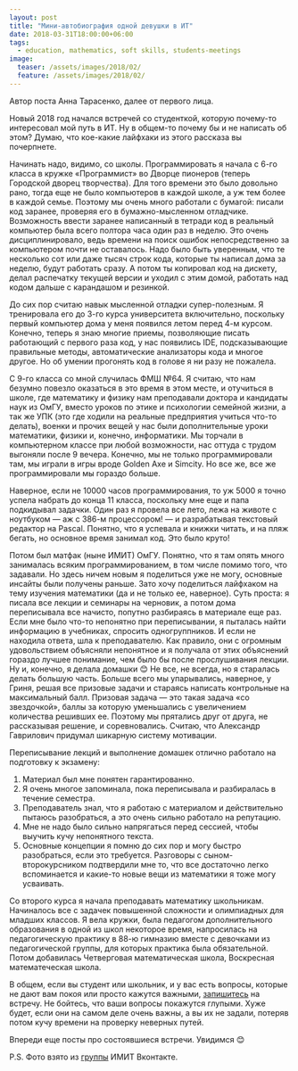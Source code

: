 ```yaml
---
layout: post
title: "Мини-автобиография одной девушки в ИТ"
date: 2018-03-31T18:00:00+06:00
tags:
  - education, mathematics, soft skills, students-meetings
image: 
  teaser: /assets/images/2018/02/
  feature: /assets/images/2018/02/
---
```


Автор поста Анна Тарасенко, далее от первого лица.

Новый 2018 год начался встречей со студенткой, которую почему-то интересовал мой путь в ИТ. Ну в общем-то почему бы и не написать об этом? Думаю, что кое-какие лайфхаки из этого рассказа вы почерпнете.

Начинать надо, видимо, со школы. Программировать я начала с 6-го класса в кружке «Программист» во Дворце пионеров (теперь Городской дворец творчества). Для того времени это было довольно рано, тогда еще не было компьютеров в каждой школе, а уж тем более в каждой семье. Поэтому мы очень много работали с бумагой: писали код заранее, проверяя его в бумажно-мысленном отладчике. Возможность ввести заранее написанный в тетради код в реальный компьютер была всего полтора часа один раз в неделю. Это очень дисциплинировало, ведь времени на поиск ошибок непосредственно за компьютером почти не оставалось. Надо было быть уверенным, что те несколько сот или даже тысяч строк кода, которые ты написал дома за неделю, будут работать сразу. А потом ты копировал код на дискету, делал распечатку текущей версии и уходил с этим домой, работать над кодом дальше с карандашом и резинкой.

До сих пор считаю навык мысленной отладки супер-полезным. Я тренировала его до 3-го курса университета включительно, поскольку первый компьютер дома у меня появился летом перед 4-м курсом. Конечно, теперь я знаю многие приемы, позволяющие писать работающий с первого раза код, у нас появились IDE, подсказывающие правильные методы, автоматические анализаторы кода и многое другое. Но об умении прогонять код в голове я ни разу не пожалела. 

С 9-го класса со мной случилась ФМШ №64. Я считаю, что нам безумно повезло оказаться в это время в этом месте, и отучиться в школе, где математику и физику нам преподавали доктора и кандидаты наук из ОмГУ, вместо уроков по этике и психологии семейной жизни, а так же УПК (это где ходили на реальные предприятия учиться что-то делать), военки и прочих вещей у нас были дополнительные уроки математики, физики и, конечно, информатики. Мы торчали в компьютерном классе при любой возможности, нас оттуда с трудом выгоняли после 9 вечера. Конечно, мы не только программировали там, мы играли в игры вроде Golden Axe и Simcity. Но все же, все же программировали мы гораздо больше.

Наверное, если не 10000 часов программирования, то уж 5000 я точно успела набрать до конца 11 класса, поскольку мне еще и папа подкидывал задачки. Один раз я провела все лето, лежа на животе с ноутбуком — аж с 386-м процессором! — и разрабатывая текстовый редактор на Pascal. Понятно, что я успевала и книжки читать, и на пляж бегать, но основное время занимал код. Это было круто!

Потом был матфак (ныне ИМИТ) ОмГУ. Понятно, что я там опять много занималась всяким программированием, в том числе помимо того, что задавали. Но здесь ничем новым я поделиться уже не могу, основные инсайты были получены раньше. Зато хочу поделиться лайфхаком на тему изучения математики (да и не только ее, наверное). Суть проста: я писала все лекции и семинары на черновик, а потом дома переписывала все начисто, попутно разбираясь в материале еще раз. Если мне было что-то непонятно при переписывании, я пыталась найти информацию в учебниках, спросить одногруппников. И если не находила ответа, шла к преподавателю. Как правило, они с огромным удовольствием объясняли непонятное и я получала от этих объяснений гораздо лучшее понимание, чем было бы после прослушивания лекции. Ну и, конечно, я делала домашки 😊 Не все, не всегда, но я старалась делать большую часть. Больше всего мы упарывались, наверное, у Гриня, решая все призовые задачи и стараясь написать контрольные на максимальный балл. Призовая задача — это такая задача «со звездочкой», баллы за которую уменьшались с увеличением количества решивших ее. Поэтому мы прятались друг от друга, не рассказывая решение, и соревновались. Считаю, что Александр Гаврилович придумал шикарную систему мотивации.

Переписывание лекций и выполнение домашек отлично работало на подготовку к экзамену:
1. Материал был мне понятен гарантированно.
2. Я очень многое запоминала, пока переписывала и разбиралась в течение семестра.
3. Преподаватель знал, что я работаю с материалом и действительно пытаюсь разобраться, а это очень сильно работало на репутацию.
4. Мне не надо было сильно напрягаться перед сессией, чтобы выучить кучу непонятного текста.
5. Основные концепции я помню до сих пор и могу быстро разобраться, если это требуется. Разговоры с сыном-второкурсником подтвердили мне то, что все достаточно легко вспоминается и какие-то новые вещи из математики я тоже могу усваивать.

Со второго курса я начала преподавать математику школьникам. Начиналось все с задачек повышенной сложности и олимпиадных для младших классов. Я вела кружки, была педагогом дополнительного образования в одной из школ некоторое время, напросилась на педагогическую практику в 88-ю гимназию вместе с девочками из педагогической группы, для которых практика была обязательной. Потом добавилась Четверговая математическая школа, Воскресная математеческая школа. 

В общем, если вы студент или школьник, и у вас есть вопросы, которые не дают вам покоя или просто кажутся важными, <a href="http://annieomsk.1der.link/it-education-meeting" target="_blank">запишитесь</a> на встречу. Не бойтесь, что ваши вопросы покажутся глупыми. Хуже будет, если они на самом деле очень важны, а вы их не задали, потеряв потом кучу времени на проверку неверных путей.

Впереди еще посты про состоявшиеся встречи. Увидимся 😊

P.S. Фото взято из <a href="https://vk.com/imit_omsu" target="_blank">группы</a> ИМИТ Вконтакте. 